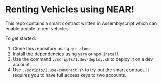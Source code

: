 # Renting Vehicles using NEAR!

This repo contains a smart contract written in Assemblyscript which can enable people to rent vehicles.

To get started:

 1. Clone this repository using ``` git clone ``` 
 2. Install the dependencies using ```yarn``` or ```npm install```
 3. Use the command ```./scripts/1.dev-deploy.sh``` to deploy it on a dev account.
 4. Use ```./scripts/2.use-contract.sh``` to try out the smart contract. It requires you to have full access keys to two accounts.
